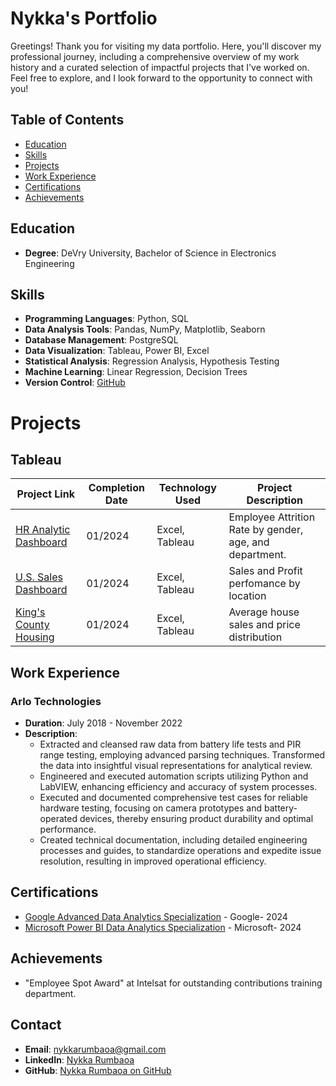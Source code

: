 # Nykka's Portfolio

Greetings! Thank you for visiting my data portfolio. Here, you'll discover my professional journey, including a comprehensive overview of my work history and a curated selection of impactful projects that I've worked on. Feel free to explore, and I look forward to the opportunity to connect with you!


## Table of Contents
- [Education](#Education)
- [Skills](#skills)
- [Projects](#projects)
- [Work Experience](#work-experience)
- [Certifications](#certifications)
- [Achievements](#achievements)


## Education
- **Degree**: DeVry University, Bachelor of Science in Electronics Engineering

## Skills
- **Programming Languages**: Python,  SQL
- **Data Analysis Tools**: Pandas, NumPy, Matplotlib, Seaborn
- **Database Management**: PostgreSQL
- **Data Visualization**: Tableau, Power BI, Excel
- **Statistical Analysis**: Regression Analysis, Hypothesis Testing
- **Machine Learning**: Linear Regression, Decision Trees
- **Version Control**: [GitHub](https://github.com/nrumbaoa)

# Projects
## Tableau
| Project Link           | Completion Date | Technology Used        | Project Description                                   |
|------------------------|------------------|------------------------|--------------------------------------------------------|
| [HR Analytic Dashboard](https://public.tableau.com/app/profile/nykka.rumbaoa/viz/HRAnalyticsDashboard_17063745207730/HRAnalyticsDashboard) | 01/2024           | Excel, Tableau          | Employee Attrition Rate by gender, age, and department.                         |
| [U.S. Sales Dashboard](https://public.tableau.com/app/profile/nykka.rumbaoa/viz/SalesDashboard_17064990427450/SalesDashboard) | 01/2024           | Excel, Tableau          | Sales and Profit perfomance by location                         |
| [King's County Housing](https://public.tableau.com/app/profile/nykka.rumbaoa/viz/KingCountyHousingPrice_17062396629250/KingCountyHouseSales) | 01/2024           | Excel, Tableau          | Average house sales and price distribution                         |


## Work Experience
### Arlo Technologies
- **Duration**: July 2018 - November 2022
- **Description**: 
  - Extracted and cleansed raw data from battery life tests and PIR range testing, employing advanced parsing techniques. Transformed the data into insightful visual representations for analytical review.
  - Engineered and executed automation scripts utilizing Python and LabVIEW, enhancing efficiency and accuracy of system processes.
  - Executed and documented comprehensive test cases for reliable hardware testing, focusing on camera prototypes and battery-operated devices, thereby ensuring product durability and optimal performance.
  - Created technical documentation, including detailed engineering processes and guides, to standardize operations and expedite issue resolution, resulting in improved operational efficiency.

## Certifications
- [Google Advanced Data Analytics Specialization](https://www.coursera.org/account/accomplishments/specialization/FZXBT6FAQV4L) - Google- 2024
- [Microsoft Power BI Data Analytics Specialization](https://www.coursera.org/account/accomplishments/specialization/6GPUQM9SYUUN) - Microsoft- 2024

## Achievements
- "Employee Spot Award" at Intelsat for outstanding contributions training department.

## Contact
- **Email**: nykkarumbaoa@gmail.com
- **LinkedIn**: [Nykka Rumbaoa](https://www.linkedin.com/in/nykka-rumbaoa/)
- **GitHub**: [Nykka Rumbaoa on GitHub](https://github.com/nrumbaoa)

